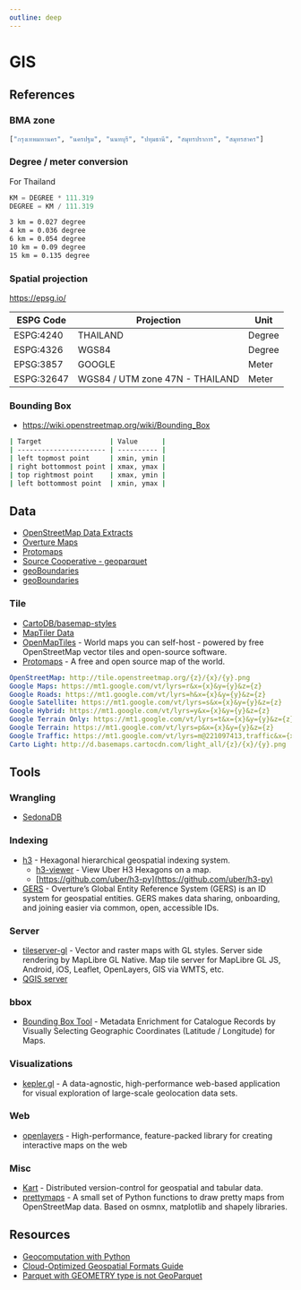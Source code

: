 ```yaml
---
outline: deep
---
```


# GIS

## References

### BMA zone

```python
["กรุงเทพมหานคร", "นครปฐม", "นนทบุรี", "ปทุมธานี", "สมุทรปราการ", "สมุทรสาคร"]
```

### Degree / meter conversion

For Thailand

```python
KM = DEGREE * 111.319
DEGREE = KM / 111.319
```

```bash
3 km = 0.027 degree
4 km = 0.036 degree
6 km = 0.054 degree
10 km = 0.09 degree
15 km = 0.135 degree
```

### Spatial projection

<https://epsg.io/>

| ESPG Code  | Projection                      | Unit   |
| ---------- | ------------------------------- | ------ |
| ESPG:4240  | THAILAND                        | Degree |
| ESPG:4326  | WGS84                           | Degree |
| EPSG:3857  | GOOGLE                          | Meter  |
| ESPG:32647 | WGS84 / UTM zone 47N - THAILAND | Meter  |

### Bounding Box

- <https://wiki.openstreetmap.org/wiki/Bounding_Box>

```bash
| Target                 | Value      |
| ---------------------- | ---------- |
| left topmost point     | xmin, ymin |
| right bottommost point | xmax, ymax |
| top rightmost point    | xmax, ymin |
| left bottommost point  | xmin, ymax |
```

## Data

- [OpenStreetMap Data Extracts](http://download.geofabrik.de/index.html)
- [Overture Maps](https://overturemaps.org/)
- [Protomaps](https://protomaps.com/)
- [Source Cooperative - geoparquet](https://beta.source.coop/repositories/?tags=geoparquet)
- [geoBoundaries](https://www.geoboundaries.org/)
- [geoBoundaries](https://www.geoboundaries.org/)

### Tile

- [CartoDB/basemap-styles](https://github.com/CartoDB/basemap-styles)
- [MapTiler Data](https://data.maptiler.com/downloads/planet/)
- [OpenMapTiles](https://openmaptiles.org/) - World maps you can self-host - powered by free OpenStreetMap vector tiles and open-source software.
- [Protomaps](https://protomaps.com/) - A free and open source map of the world.

```yaml
OpenStreetMap: http://tile.openstreetmap.org/{z}/{x}/{y}.png
Google Maps: https://mt1.google.com/vt/lyrs=r&x={x}&y={y}&z={z}
Google Roads: https://mt1.google.com/vt/lyrs=h&x={x}&y={y}&z={z}
Google Satellite: https://mt1.google.com/vt/lyrs=s&x={x}&y={y}&z={z}
Google Hybrid: https://mt1.google.com/vt/lyrs=y&x={x}&y={y}&z={z}
Google Terrain Only: https://mt1.google.com/vt/lyrs=t&x={x}&y={y}&z={z}
Google Terrain: https://mt1.google.com/vt/lyrs=p&x={x}&y={y}&z={z}
Google Traffic: https://mt1.google.com/vt/lyrs=m@221097413,traffic&x={x}&y={y}&z={z}
Carto Light: http://d.basemaps.cartocdn.com/light_all/{z}/{x}/{y}.png
```

## Tools

### Wrangling

- [SedonaDB](https://sedona.apache.org/sedonadb/latest/)

### Indexing

- [h3](https://github.com/uber/h3) - Hexagonal hierarchical geospatial indexing system.
  - [h3-viewer](https://github.com/clupasq/h3-viewer) - View Uber H3 Hexagons on a map.
  - [https://github.com/uber/h3-py](https://github.com/uber/h3-py)
- [GERS](https://overturemaps.org/gers/) - Overture’s Global Entity Reference System (GERS) is an ID system for geospatial entities. GERS makes data sharing, onboarding, and joining easier via common, open, accessible IDs.

### Server

- [tileserver-gl](https://github.com/maptiler/tileserver-gl) - Vector and raster maps with GL styles. Server side rendering by MapLibre GL Native. Map tile server for MapLibre GL JS, Android, iOS, Leaflet, OpenLayers, GIS via WMTS, etc.
- [QGIS server](https://docs.qgis.org/3.28/en/docs/server_manual/index.html)

### bbox

- [Bounding Box Tool](https://boundingbox.klokantech.com/) - Metadata Enrichment for Catalogue Records by Visually Selecting Geographic Coordinates (Latitude / Longitude) for Maps.

### Visualizations

- [kepler.gl](https://kepler.gl/demo) - A data-agnostic, high-performance web-based application for visual exploration of large-scale geolocation data sets.

### Web

- [openlayers](https://github.com/openlayers/openlayers) - High-performance, feature-packed library for creating interactive maps on the web

### Misc

- [Kart](https://docs.kartproject.org/en/latest/index.html) - Distributed version-control for geospatial and tabular data.
- [prettymaps](https://github.com/marceloprates/prettymaps) - A small set of Python functions to draw pretty maps from OpenStreetMap data. Based on osmnx, matplotlib and shapely libraries.

## Resources

- [Geocomputation with Python](https://py.geocompx.org/)
- [Cloud-Optimized Geospatial Formats Guide](https://guide.cloudnativegeo.org)
- [Parquet with GEOMETRY type is not GeoParquet](https://rednegra.net/blog/20250925-parquet-with-geometry-type-is-not-geoparquet/)
